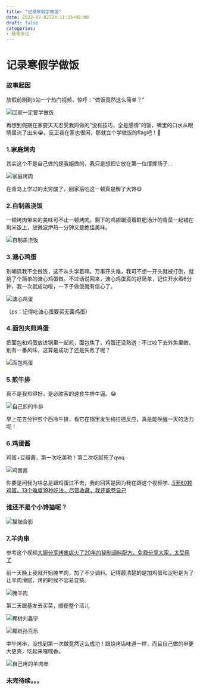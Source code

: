 ```yaml
---
title: "记录寒假学做饭"
date: 2022-02-02T23:11:15+08:00
draft: false
categories: 
- 随笔杂记
---
```


# 记录寒假学做饭

### 故事起因

放假前刷到b站一个热门视频，惊呼：“做饭竟然这么简单？”

![回家一定要学做饭](https://cdn.jsdelivr.net/gh/leyouBaloy/mypic/img/%E5%9B%9E%E5%AE%B6%E4%B8%80%E5%AE%9A%E8%A6%81%E5%AD%A6%E5%81%9A%E9%A5%AD.jpg)

再想到假期在家要天天忍受我妈做的“没有技巧，全是感情”的饭，嘴里的口水从眼睛里流了出来😭。反正我在家也很闲，那就立个学做饭的flag吧！💪

### 1.家庭烤肉

其实这个不是自己做的是我姐做的，我只是想把它放在第一位撑撑场子...

![家庭烤肉](https://cdn.jsdelivr.net/gh/leyouBaloy/mypic/img/%E5%AE%B6%E5%BA%AD%E7%83%A4%E8%82%89.jpg)

在青岛上学过的太穷酸了，回家后吃这一顿真是解了大馋😋

### 2.自制盖浇饭

一顿烤肉带来的美味可不止一顿烤肉。剩下的鸡翅跟浸着鲜肥汤汁的青菜一起铺在剩米饭上，放微波炉热一分钟又是绝佳美味。

![自制盖浇饭](https://cdn.jsdelivr.net/gh/leyouBaloy/mypic/img/%E8%87%AA%E5%88%B6%E7%9B%96%E6%B5%87%E9%A5%AD.jpg)

### 3.溏心鸡蛋

别嘲讽我不会做饭，这不从头学着嘛。万事开头难，我可不想一开头就被打倒，就挑了个简单的溏心鸡蛋做。不过话说回来，溏心鸡蛋真的好简单，记住开水煮6分钟，我一次就成功啦，一下子做饭就有信心了。

![溏心鸡蛋](https://cdn.jsdelivr.net/gh/leyouBaloy/mypic/img/%E6%BA%8F%E5%BF%83%E9%B8%A1%E8%9B%8B.jpg)

（ps：记得吃溏心蛋要买无菌鸡蛋）

### 4.面包夹煎鸡蛋

把面包和鸡蛋放进锅里一起煎，面包焦了，鸡蛋还没熟透！不过咬下去外焦里嫩，别有一番风味，这算是成功了还是失败了呢？

![面包鸡蛋](https://cdn.jsdelivr.net/gh/leyouBaloy/mypic/img/%E9%9D%A2%E5%8C%85%E9%B8%A1%E8%9B%8B.jpg)

### 5.煎牛排

真不是我煎得好，是必胜客的速食牛排牛逼。😂

![自己煎的牛排](https://cdn.jsdelivr.net/gh/leyouBaloy/mypic/img/%E8%87%AA%E5%B7%B1%E7%85%8E%E7%9A%84%E7%89%9B%E6%8E%92.jpg)

早上花五分钟煎个西冷牛排，看它在锅里发生梅拉德反应，真是能唤醒一天的活力呢！

### 6.鸡蛋酱

鸡蛋+豆瓣酱，第一次吃美艳！第二次吃腻死了qwq

![鸡蛋酱](https://cdn.jsdelivr.net/gh/leyouBaloy/mypic/img/%E9%B8%A1%E8%9B%8B%E9%85%B1.jpg)

你要是问我为啥总是跟鸡蛋过不去，我的回答是因为我在跟这个视频学...[5天60颗鸡蛋，13个难度19种吃法，尽管收藏，我还能卷自己](https://www.bilibili.com/video/BV1TT4y127vu?spm_id_from=333.999.0.0)

### 谁还不是个小馋猫呢？

![猫咖合影](https://cdn.jsdelivr.net/gh/leyouBaloy/mypic/img/%E7%8C%AB%E5%92%96%E5%90%88%E5%BD%B1.jpg)

### 7.羊肉串

参考这个视频[大厨分享烤串店火了20年的秘制调料配方，免费分享大家，太受用了](https://www.bilibili.com/video/BV1Rq4y177CN?from=search&seid=7508580582580925224&spm_id_from=333.337.0.0)

前一天晚上我就开始腌羊肉，加了不少调料。记得最清楚的是加鸡蛋和淀粉是为了让羊肉滑腻，烤的时候不容易变柴。

![腌羊肉](https://cdn.jsdelivr.net/gh/leyouBaloy/mypic/img/%E8%85%8C%E7%BE%8A%E8%82%89.jpg)

第二天跟基友去买菜，顺便整个活儿

![椰树刘鑫宇](https://cdn.jsdelivr.net/gh/leyouBaloy/mypic/img/%E6%A4%B0%E6%A0%91%E5%88%98%E9%91%AB%E5%AE%87.jpg)

![椰树孙百乐](https://cdn.jsdelivr.net/gh/leyouBaloy/mypic/img/%E6%A4%B0%E6%A0%91%E5%AD%99%E7%99%BE%E4%B9%90.jpg)

中午烤串，没想到第一次做竟然这么成功！跟烧烤店味道一样，而且自己做的串更大更爽，吃起来嘎嘎香。

![自己烤的羊肉串](https://cdn.jsdelivr.net/gh/leyouBaloy/mypic/img/%E8%87%AA%E5%B7%B1%E7%83%A4%E7%9A%84%E7%BE%8A%E8%82%89%E4%B8%B2.jpg)

### 未完待续。。。

